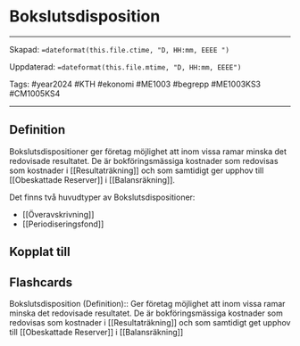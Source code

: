 # Bokslutsdisposition

---

Skapad: `=dateformat(this.file.ctime, "D, HH:mm, EEEE ")`

Uppdaterad: `=dateformat(this.file.mtime, "D, HH:mm, EEEE")`

Tags: #year2024 #KTH #ekonomi #ME1003 #begrepp #ME1003KS3 #CM1005KS4

---

## Definition

Bokslutsdispositioner ger företag möjlighet att inom vissa ramar minska det redovisade resultatet. De är bokföringsmässiga kostnader som redovisas som kostnader i [[Resultaträkning]] och som samtidigt ger upphov till [[Obeskattade Reserver]] i [[Balansräkning]].

Det finns två huvudtyper av Bokslutsdispositioner:

- [[Överavskrivning]]
- [[Periodiseringsfond]]

## Kopplat till

## Flashcards

Bokslutsdisposition (Definition):: Ger företag möjlighet att inom vissa ramar minska det redovisade resultatet. De är bokföringsmässiga kostnader som redovisas som kostnader i [[Resultaträkning]] och som samtidigt get upphov till [[Obeskattade Reserver]] i [[Balansräkning]]
<!--SR:!2024-03-06,3,250!2024-03-07,4,270-->

